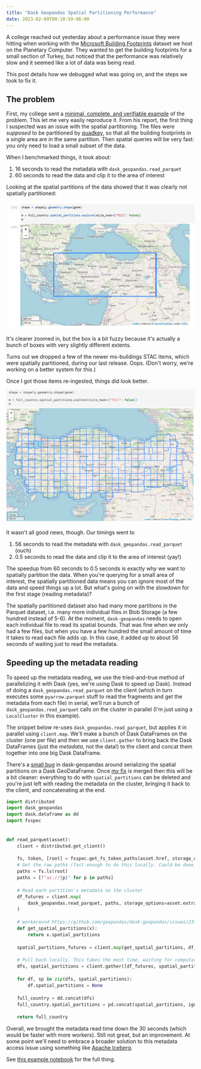 ```yaml
---
title: "Dask Geopandas Spatial Partitioning Performance"
date: 2023-02-09T08:10:59-06:00
---
```


A college reached out yesterday about a performance issue they were hitting when
working with the [Microsoft Building Footprints][ms-buildings] dataset we host
on the Planetary Computer. They wanted to get the building footprints for a
small section of Turkey, but noticed that the performance was relatively slow
and it seemed like a lot of data was being read.

This post details how we debugged what was going on, and the steps we took to
fix it.

## The problem

First, my college sent a [minimal, complete, and verifiable example][mcve] of
the problem. This let me very easily reproduce it. From his report, the first
thing I suspected was an issue with the spatial partitioning. The files were
*supposed* to be partitioned by [quadkey][quadkey], so that all the building
footprints in a single area are in the same partition. Then spatial queries will
be very fast: you only need to load a small subset of the data.

When I benchmarked things, it took about:

1. 16 seconds to read the metadata with `dask_geopandas.read_parquet`
2. 60 seconds to read the data and clip it to the area of interest

Looking at the spatial partitions of the data showed that it was clearly not
spatially partitioned:

![non-partitioned](/images/dask-geopandas-spatial-partitions-bad.png)

It's clearer zoomed in, but the box is a bit fuzzy because it's actually
a bunch of boxes with very slightly different extents.

Turns out we dropped a few of the newer ms-buildings STAC items, which were
spatially partitioned, during our last release. Oops.
(Don't worry, we're working on a better system for this.)

Once I got those items re-ingested, things did look better.

![partitioned](/images/dask-geopandas-spatial-partitions-good.png)

It wasn't all good news, though. Our timings went to

1. 56 seconds to read the metadata with `dask_geopandas.read_parquet` (ouch)
2. 0.5 seconds to read the data and clip it to the area of interest (yay!)

The speedup from 60 seconds to 0.5 seconds is exactly why we want to spatially
partition the data. When you're querying for a small area of interest,
the spatially partitioned data means you can ignore most of the data and speed
things up a lot. But what's going on with the slowdown for the first stage
(reading metadata)?

The spatially partitioned dataset also had many more partitions in the Parquet
dataset, i.e. many more individual files in Blob Storage (a few hundred instead of 5-6).
At the moment, `dask-geopandas` needs to open each individual file to read its spatial bounds. That was fine 
when we only had a few files, but when you have a few hundred the small amount of time it takes to read
each file adds up. In this case, it added up to about 56 seconds of waiting just to read the metadata.

## Speeding up the metadata reading

To speed up the metadata reading, we use the tried-and-true method of parallelizing it
with Dask (yes, we're using Dask to speed up Dask). Instead of doing a `dask_geopandas.read_parquet`
on the client (which in turn executes some `pyarrow.parquet` stuff to read the fragments and get
the metadata from each file) in serial, we'll run a bunch of `dask_geopandas.read_parquet`
calls on the cluster in parallel (I'm just using a `LocalCluster` in this example).

The snippet below re-uses `dask_geopandas.read_parquet`, but applies it in
parallel using `client.map`. We'll make a bunch of Dask DataFrames on the
cluster (one per file) and then we use `client.gather` to bring back the Dask
DataFrames (just the *metadata*, not the data!) to the client and concat them
together into one big Dask DataFrame.

There's a [small bug][bug] in dask-geopandas around serializing the spatial
partitions on a Dask GeoDataFrame. Once [my fix][fix] is merged then this will
be a bit cleaner: everything to do with `spatial_partitions` can be deleted
and you're just left with reading the metadata on the cluster, bringing it
back to the client, and concatenating at the end.

```python
import distributed
import dask_geopandas
import dask.dataframe as dd
import fsspec


def read_parquet(asset):
    client = distributed.get_client()

    fs, token, [root] = fsspec.get_fs_token_paths(asset.href, storage_options=asset.extra_fields["table:storage_options"])
    # Get the raw paths (fast enough to do this locally. Could be done on the cluster too)
    paths = fs.ls(root)
    paths = [f"az://{p}" for p in paths]

    # Read each partition's metadata on the cluster
    df_futures = client.map(
        dask_geopandas.read_parquet, paths, storage_options=asset.extra_fields["table:storage_options"]
    )

    # workaround https://github.com/geopandas/dask-geopandas/issues/237
    def get_spatial_partitions(x):
        return x.spatial_partitions

    spatial_partitions_futures = client.map(get_spatial_partitions, df_futures)
    
    # Pull back locally. This takes the most time, waiting for computation
    dfs, spatial_partitions = client.gather([df_futures, spatial_partitions_futures])
    
    for df, sp in zip(dfs, spatial_partitions):
        df.spatial_partitions = None

    full_country = dd.concat(dfs)
    full_country.spatial_partitions = pd.concat(spatial_partitions, ignore_index=True)

    return full_country
```

Overall, we brought the metadata read time down the 30 seconds (which would be
faster with more workers). Still not great, but an improvement. At some point
we'll need to embrace a broader solution to this metadata access issue using
something like [Apache Iceberg][iceberg].

See [this example notebook][notebook] for the full thing.

[ms-buildings]: https://planetarycomputer.microsoft.com/dataset/ms-buildings
[notebook]: https://notebooksharing.space/view/88055f29ae1c26b22f61a1ef5f673cf971f434f2e513933d8de2001d7f49162a#displayOptions=
[mcve]: https://matthewrocklin.com/minimal-bug-reports
[quadkey]: https://learn.microsoft.com/en-us/bingmaps/articles/bing-maps-tile-system
[bug]: https://github.com/geopandas/dask-geopandas/issues/237
[fix]: https://github.com/geopandas/dask-geopandas/pull/238
[iceberg]: https://iceberg.apache.org/